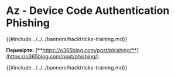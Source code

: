 # Az - Device Code Authentication Phishing

{{#include ../../../banners/hacktricks-training.md}}

**Перевірте:** [**https://o365blog.com/post/phishing/**](https://o365blog.com/post/phishing/)

{{#include ../../../banners/hacktricks-training.md}}
